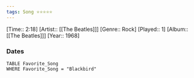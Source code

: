 ```yaml
---
tags: Song ⭐⭐⭐⭐⭐ 
---
```

[Time:: 2:18]
[Artist:: [[The Beatles]]]
[Genre:: Rock]
[Played:: 1]
[Album:: [[The Beatles]]]
[Year:: 1968]
### Dates
````dataview
TABLE Favorite_Song
WHERE Favorite_Song = "Blackbird"
````
